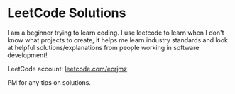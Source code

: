 # LeetCode Solutions
 
I am a beginner trying to learn coding. I use leetcode to learn when I don't know what projects to create, it helps me learn industry standards and look at helpful solutions/explanations from people working in software development!


LeetCode account: [leetcode.com/ecrjmz](leetcode.com/ecrjmz)

PM for any tips on solutions.